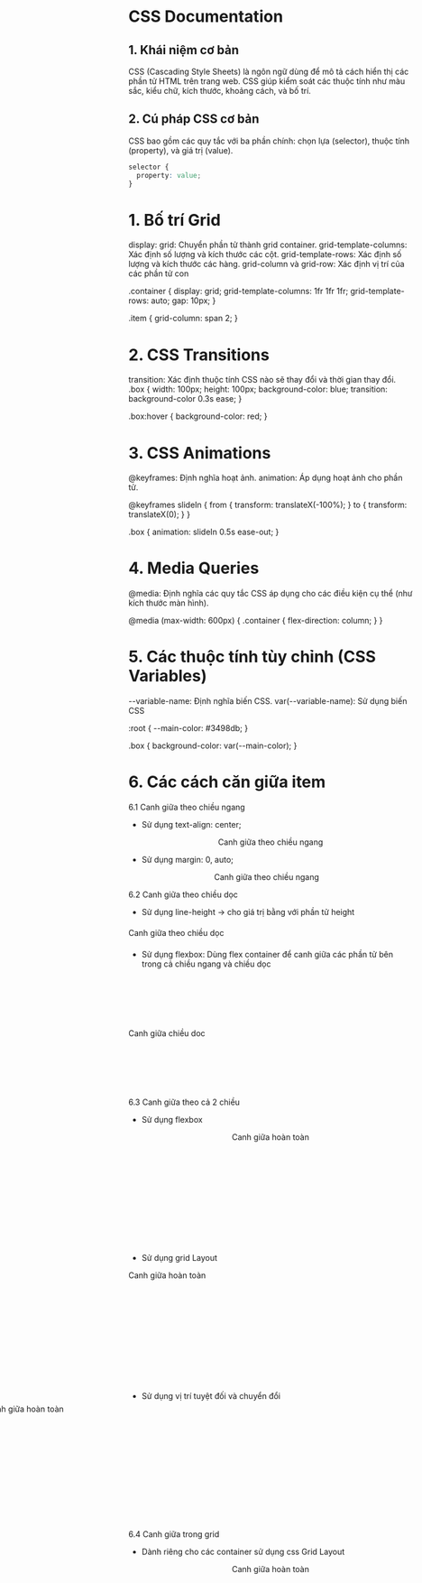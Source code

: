 # CSS Documentation

## 1. Khái niệm cơ bản

CSS (Cascading Style Sheets) là ngôn ngữ dùng để mô tả cách hiển thị các phần tử HTML trên trang web. CSS giúp kiểm soát các thuộc tính như màu sắc, kiểu chữ, kích thước, khoảng cách, và bố trí.

## 2. Cú pháp CSS cơ bản

CSS bao gồm các quy tắc với ba phần chính: chọn lựa (selector), thuộc tính (property), và giá trị (value).

```css
selector {
  property: value;
}
```
# 1. Bố trí Grid

display: grid: Chuyển phần tử thành grid container.
grid-template-columns: Xác định số lượng và kích thước các cột.
grid-template-rows: Xác định số lượng và kích thước các hàng.
grid-column và grid-row: Xác định vị trí của các phần tử con

.container {
  display: grid;
  grid-template-columns: 1fr 1fr 1fr;
  grid-template-rows: auto;
  gap: 10px;
}

.item {
  grid-column: span 2;
}

# 2. CSS Transitions
transition: Xác định thuộc tính CSS nào sẽ thay đổi và thời gian thay đổi.
.box {
  width: 100px;
  height: 100px;
  background-color: blue;
  transition: background-color 0.3s ease;
}

.box:hover {
  background-color: red;
}

# 3. CSS Animations
@keyframes: Định nghĩa hoạt ảnh.
animation: Áp dụng hoạt ảnh cho phần tử.

@keyframes slideIn {
  from {
    transform: translateX(-100%);
  }
  to {
    transform: translateX(0);
  }
}

.box {
  animation: slideIn 0.5s ease-out;
}

# 4. Media Queries
@media: Định nghĩa các quy tắc CSS áp dụng cho các điều kiện cụ thể (như kích thước màn hình).

@media (max-width: 600px) {
  .container {
    flex-direction: column;
  }
}

# 5. Các thuộc tính tùy chỉnh (CSS Variables)
--variable-name: Định nghĩa biến CSS.
var(--variable-name): Sử dụng biến CSS

:root {
  --main-color: #3498db;
}

.box {
  background-color: var(--main-color);
}

# 6. Các cách căn giữa item
6.1 Canh giữa theo chiều ngang
- Sử dụng text-align: center;

<div style="text-align: center;">
  <span>Canh giữa theo chiều ngang</span>
</div>

- Sử dụng margin: 0, auto;
<div style="width: 200px; margin: 0 auto;">
  <span>Canh giữa theo chiều ngang</span>
</div>

6.2 Canh giữa theo chiều dọc
- Sử dụng line-height -> cho giá trị bằng với phần tử height

<div style="height: 30px; line-height: 30px;">
  <span>Canh giữa theo chiều dọc</span>
</div>

- Sử dụng flexbox: Dùng flex container để canh giữa các phần tử bên trong cả chiều ngang và chiều dọc
<div style="display: flex; align-items: center; height: 200px;">
  <span>Canh giữa chiều doc</span>
</div> 

6.3 Canh giữa theo cả 2 chiều 
- Sử dụng flexbox 

<div style="height: 200px; display: flex; align-item: center; justify-content: center;">
  <span>Canh giữa hoàn toàn</span>
</div>

- Sử dụng grid Layout

<div style="height: 200px; display: grid; place-item: center;">
  <span>Canh giữa hoàn toàn</span>
</div>

- Sử dụng vị trí tuyệt đối và chuyển đổi

<div style="position: relative; height: 200px">
  <div style="position: alsolute; top: 50%; left: 50%; transform: translate(-50%, -50%);">
    Canh giữa hoàn toàn
  </div>
</div>

6.4 Canh giữa trong grid
- Dành riêng cho các container sử dụng css Grid Layout

<div style="display: grid; align-item: center; justify-content: center; height: 200px">
  <span>Canh giữa hoàn toàn</span>
</div>








